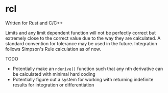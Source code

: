 # rcl

Written for Rust and C/C++

Limits and any limit dependent function will not be perfectly correct but extremely close to the correct value due to the way they are calculated. A standard convention for tolerance may be used in the future. Integration follows Simpson's Rule calculation as of now.

TODO
- Potentially make an `nderive()` function such that any nth derivative can be calculated with minimal hard coding
- Potentially figure out a system for working with returning indefinite results for integration or differentiation 
